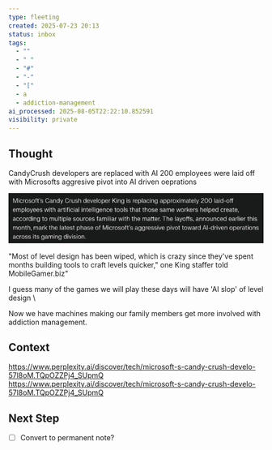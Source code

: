 ```yaml
---
type: fleeting
created: 2025-07-23 20:13
status: inbox
tags:
  - ""
  - " "
  - "#"
  - "-"
  - "["
  - a
  - addiction-management
ai_processed: 2025-08-05T22:22:10.852591
visibility: private
---
```

<!--
NOTE: This file uses a static date for validation. For new notes, use:
created: 2025-07-23 20:13
-->

## Thought  
CandyCrush developers are replaced with AI
200 employees were laid off with Microsofts aggresive pivot into AI driven oeprations

![alt text](image.png)

"Most of level design has been wiped, which is crazy since they've spent months building tools to craft levels quicker," one King staffer told MobileGamer.biz"

I guess many of the games we will play these days will have 'AI slop' of level design
\

Now we have machines making our family members get more involved with addiction management. 

## Context  
https://www.perplexity.ai/discover/tech/microsoft-s-candy-crush-develo-57l8oM.TQpOZZPj4_SUpmQ
https://www.perplexity.ai/discover/tech/microsoft-s-candy-crush-develo-57l8oM.TQpOZZPj4_SUpmQ

## Next Step  
- [ ] Convert to permanent note?
